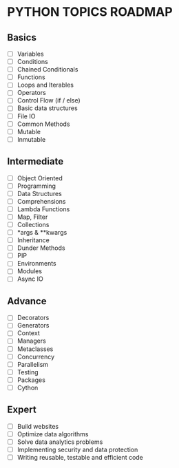 # PYTHON TOPICS ROADMAP

## Basics
- [ ] Variables
- [ ] Conditions
- [ ] Chained Conditionals
- [ ] Functions
- [ ] Loops and Iterables
- [ ] Operators
- [ ] Control Flow (if / else)
- [ ] Basic data structures
- [ ] File IO
- [ ] Common Methods
- [ ] Mutable
- [ ] Inmutable

## Intermediate
- [ ] Object Oriented
- [ ] Programming
- [ ] Data Structures
- [ ] Comprehensions
- [ ] Lambda Functions
- [ ] Map, Filter
- [ ] Collections
- [ ] *args & **kwargs
- [ ] Inheritance
- [ ] Dunder Methods
- [ ] PIP
- [ ] Environments
- [ ] Modules
- [ ] Async IO

## Advance
- [ ] Decorators
- [ ] Generators
- [ ] Context
- [ ] Managers
- [ ] Metaclasses
- [ ] Concurrency
- [ ] Parallelism
- [ ] Testing
- [ ] Packages
- [ ] Cython

## Expert
- [ ] Build websites
- [ ] Optimize data algorithms
- [ ] Solve data analytics problems
- [ ] Implementing security and data protection
- [ ] Writing reusable, testable and efficient code
